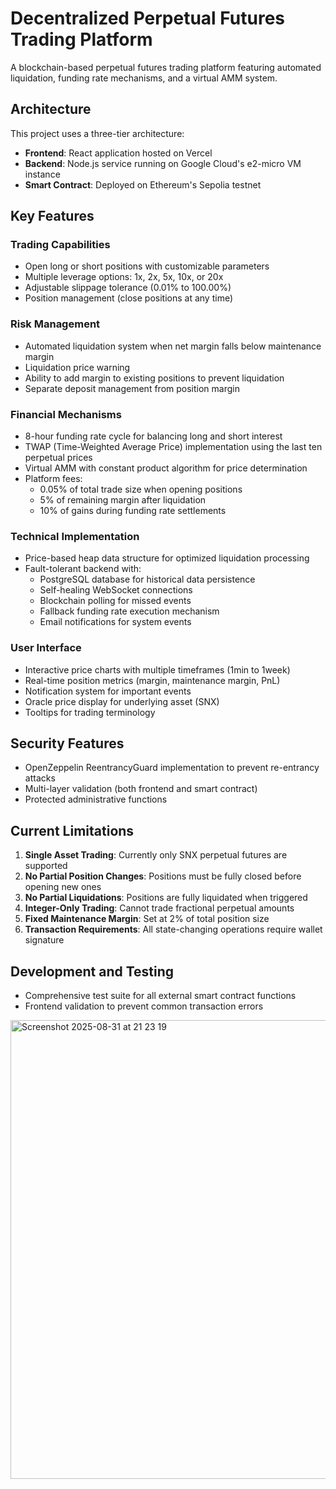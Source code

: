# Decentralized Perpetual Futures Trading Platform

A blockchain-based perpetual futures trading platform featuring automated liquidation, funding rate mechanisms, and a virtual AMM system.

## Architecture

This project uses a three-tier architecture:

- **Frontend**: React application hosted on Vercel
- **Backend**: Node.js service running on Google Cloud's e2-micro VM instance
- **Smart Contract**: Deployed on Ethereum's Sepolia testnet

## Key Features

### Trading Capabilities

- Open long or short positions with customizable parameters
- Multiple leverage options: 1x, 2x, 5x, 10x, or 20x
- Adjustable slippage tolerance (0.01% to 100.00%)
- Position management (close positions at any time)

### Risk Management

- Automated liquidation system when net margin falls below maintenance margin
- Liquidation price warning
- Ability to add margin to existing positions to prevent liquidation
- Separate deposit management from position margin

### Financial Mechanisms

- 8-hour funding rate cycle for balancing long and short interest
- TWAP (Time-Weighted Average Price) implementation using the last ten perpetual prices
- Virtual AMM with constant product algorithm for price determination
- Platform fees:
  - 0.05% of total trade size when opening positions
  - 5% of remaining margin after liquidation
  - 10% of gains during funding rate settlements

### Technical Implementation

- Price-based heap data structure for optimized liquidation processing
- Fault-tolerant backend with:
  - PostgreSQL database for historical data persistence
  - Self-healing WebSocket connections
  - Blockchain polling for missed events
  - Fallback funding rate execution mechanism
  - Email notifications for system events

### User Interface

- Interactive price charts with multiple timeframes (1min to 1week)
- Real-time position metrics (margin, maintenance margin, PnL)
- Notification system for important events
- Oracle price display for underlying asset (SNX)
- Tooltips for trading terminology

## Security Features

- OpenZeppelin ReentrancyGuard implementation to prevent re-entrancy attacks
- Multi-layer validation (both frontend and smart contract)
- Protected administrative functions

## Current Limitations

1. **Single Asset Trading**: Currently only SNX perpetual futures are supported
2. **No Partial Position Changes**: Positions must be fully closed before opening new ones
3. **No Partial Liquidations**: Positions are fully liquidated when triggered
4. **Integer-Only Trading**: Cannot trade fractional perpetual amounts
5. **Fixed Maintenance Margin**: Set at 2% of total position size
6. **Transaction Requirements**: All state-changing operations require wallet signature

## Development and Testing

- Comprehensive test suite for all external smart contract functions
- Frontend validation to prevent common transaction errors
<img width="1440" height="734" alt="Screenshot 2025-08-31 at 21 23 19" src="https://github.com/user-attachments/assets/47d3326b-4c85-456a-b411-b39a1d6d330d" />





